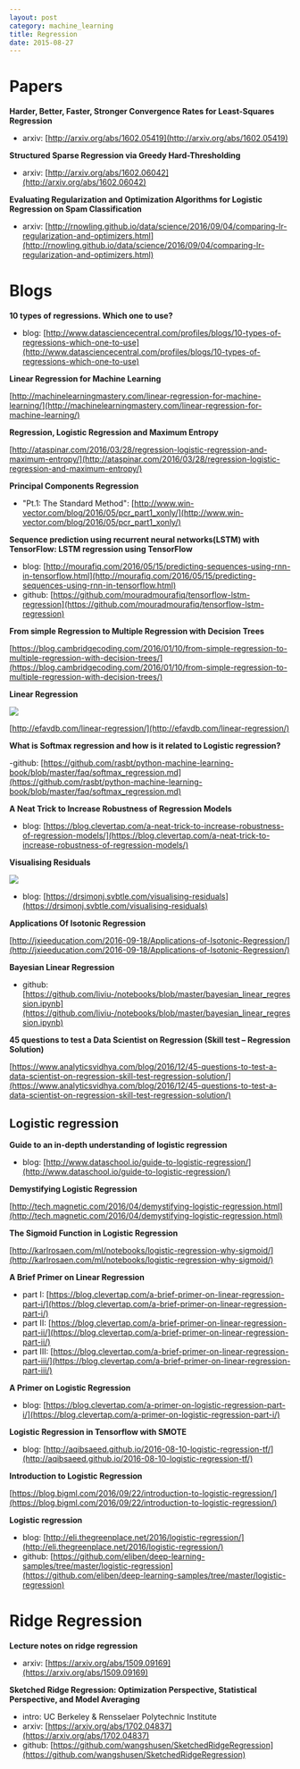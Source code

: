 ```yaml
---
layout: post
category: machine_learning
title: Regression
date: 2015-08-27
---
```


# Papers

**Harder, Better, Faster, Stronger Convergence Rates for Least-Squares Regression**

- arxiv: [http://arxiv.org/abs/1602.05419](http://arxiv.org/abs/1602.05419)

**Structured Sparse Regression via Greedy Hard-Thresholding**

- arxiv: [http://arxiv.org/abs/1602.06042](http://arxiv.org/abs/1602.06042)

**Evaluating Regularization and Optimization Algorithms for Logistic Regression on Spam Classification**

- arxiv: [http://rnowling.github.io/data/science/2016/09/04/comparing-lr-regularization-and-optimizers.html](http://rnowling.github.io/data/science/2016/09/04/comparing-lr-regularization-and-optimizers.html)

# Blogs

**10 types of regressions. Which one to use?**

- blog: [http://www.datasciencecentral.com/profiles/blogs/10-types-of-regressions-which-one-to-use](http://www.datasciencecentral.com/profiles/blogs/10-types-of-regressions-which-one-to-use)

**Linear Regression for Machine Learning**

[http://machinelearningmastery.com/linear-regression-for-machine-learning/](http://machinelearningmastery.com/linear-regression-for-machine-learning/)

**Regression, Logistic Regression and Maximum Entropy**

[http://ataspinar.com/2016/03/28/regression-logistic-regression-and-maximum-entropy/](http://ataspinar.com/2016/03/28/regression-logistic-regression-and-maximum-entropy/)

**Principal Components Regression**

- "Pt.1: The Standard Method": [http://www.win-vector.com/blog/2016/05/pcr_part1_xonly/](http://www.win-vector.com/blog/2016/05/pcr_part1_xonly/)

**Sequence prediction using recurrent neural networks(LSTM) with TensorFlow: LSTM regression using TensorFlow**

- blog: [http://mourafiq.com/2016/05/15/predicting-sequences-using-rnn-in-tensorflow.html](http://mourafiq.com/2016/05/15/predicting-sequences-using-rnn-in-tensorflow.html)
- github: [https://github.com/mouradmourafiq/tensorflow-lstm-regression](https://github.com/mouradmourafiq/tensorflow-lstm-regression)

**From simple Regression to Multiple Regression with Decision Trees**

[https://blog.cambridgecoding.com/2016/01/10/from-simple-regression-to-multiple-regression-with-decision-trees/](https://blog.cambridgecoding.com/2016/01/10/from-simple-regression-to-multiple-regression-with-decision-trees/)

**Linear Regression**

![](http://efavdb.com/wp-content/uploads/2016/05/line-4.jpg)

[http://efavdb.com/linear-regression/](http://efavdb.com/linear-regression/)

**What is Softmax regression and how is it related to Logistic regression?**

-github: [https://github.com/rasbt/python-machine-learning-book/blob/master/faq/softmax_regression.md](https://github.com/rasbt/python-machine-learning-book/blob/master/faq/softmax_regression.md)

**A Neat Trick to Increase Robustness of Regression Models**

- blog: [https://blog.clevertap.com/a-neat-trick-to-increase-robustness-of-regression-models/](https://blog.clevertap.com/a-neat-trick-to-increase-robustness-of-regression-models/)

**Visualising Residuals**

![](https://svbtleusercontent.com/9jiwlvibugesq.png)

- blog: [https://drsimonj.svbtle.com/visualising-residuals](https://drsimonj.svbtle.com/visualising-residuals)

**Applications Of Isotonic Regression**

[http://jxieeducation.com/2016-09-18/Applications-of-Isotonic-Regression/](http://jxieeducation.com/2016-09-18/Applications-of-Isotonic-Regression/)

**Bayesian Linear Regression**

- github: [https://github.com/liviu-/notebooks/blob/master/bayesian_linear_regression.ipynb](https://github.com/liviu-/notebooks/blob/master/bayesian_linear_regression.ipynb)

**45 questions to test a Data Scientist on Regression (Skill test – Regression Solution)**

[https://www.analyticsvidhya.com/blog/2016/12/45-questions-to-test-a-data-scientist-on-regression-skill-test-regression-solution/](https://www.analyticsvidhya.com/blog/2016/12/45-questions-to-test-a-data-scientist-on-regression-skill-test-regression-solution/)

## Logistic regression

**Guide to an in-depth understanding of logistic regression**

- blog: [http://www.dataschool.io/guide-to-logistic-regression/](http://www.dataschool.io/guide-to-logistic-regression/)

**Demystifying Logistic Regression**

[http://tech.magnetic.com/2016/04/demystifying-logistic-regression.html](http://tech.magnetic.com/2016/04/demystifying-logistic-regression.html)

**The Sigmoid Function in Logistic Regression**

[http://karlrosaen.com/ml/notebooks/logistic-regression-why-sigmoid/](http://karlrosaen.com/ml/notebooks/logistic-regression-why-sigmoid/)

**A Brief Primer on Linear Regression**

- part I: [https://blog.clevertap.com/a-brief-primer-on-linear-regression-part-i/](https://blog.clevertap.com/a-brief-primer-on-linear-regression-part-i/)
- part II: [https://blog.clevertap.com/a-brief-primer-on-linear-regression-part-ii/](https://blog.clevertap.com/a-brief-primer-on-linear-regression-part-ii/) 
- part III: [https://blog.clevertap.com/a-brief-primer-on-linear-regression-part-iii/](https://blog.clevertap.com/a-brief-primer-on-linear-regression-part-iii/)

**A Primer on Logistic Regression**

- blog: [https://blog.clevertap.com/a-primer-on-logistic-regression-part-i/](https://blog.clevertap.com/a-primer-on-logistic-regression-part-i/)

**Logistic Regression in Tensorflow with SMOTE**

- blog: [http://aqibsaeed.github.io/2016-08-10-logistic-regression-tf/](http://aqibsaeed.github.io/2016-08-10-logistic-regression-tf/)

**Introduction to Logistic Regression**

[https://blog.bigml.com/2016/09/22/introduction-to-logistic-regression/](https://blog.bigml.com/2016/09/22/introduction-to-logistic-regression/)

**Logistic regression**

- blog: [http://eli.thegreenplace.net/2016/logistic-regression/](http://eli.thegreenplace.net/2016/logistic-regression/)
- github: [https://github.com/eliben/deep-learning-samples/tree/master/logistic-regression](https://github.com/eliben/deep-learning-samples/tree/master/logistic-regression)

# Ridge Regression

**Lecture notes on ridge regression**

- arxiv: [https://arxiv.org/abs/1509.09169](https://arxiv.org/abs/1509.09169)

**Sketched Ridge Regression: Optimization Perspective, Statistical Perspective, and Model Averaging**

- intro: UC Berkeley & Rensselaer Polytechnic Institute
- arxiv: [https://arxiv.org/abs/1702.04837](https://arxiv.org/abs/1702.04837)
- github: [https://github.com/wangshusen/SketchedRidgeRegression](https://github.com/wangshusen/SketchedRidgeRegression)